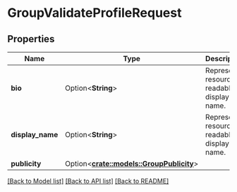 # GroupValidateProfileRequest

## Properties

Name | Type | Description | Notes
------------ | ------------- | ------------- | -------------
**bio** | Option<**String**> | Represent a resource's readable display name. | [optional]
**display_name** | Option<**String**> | Represent a resource's readable display name. | [optional]
**publicity** | Option<[**crate::models::GroupPublicity**](GroupPublicity.md)> |  | [optional]

[[Back to Model list]](../README.md#documentation-for-models) [[Back to API list]](../README.md#documentation-for-api-endpoints) [[Back to README]](../README.md)


